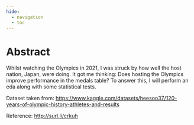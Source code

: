 ```yaml
---
hide:
  - navigation
  - toc
---
```


# Abstract

Whilst watching the Olympics in 2021, I was struck by how well the host nation, Japan, were doing.
It got me thinking: Does hosting the Olympics improve performance in the medals table?
To answer this, I will perform an eda along with some statistical tests.

Dataset taken from: https://www.kaggle.com/datasets/heesoo37/120-years-of-olympic-history-athletes-and-results

Reference: http://surl.li/crkuh
